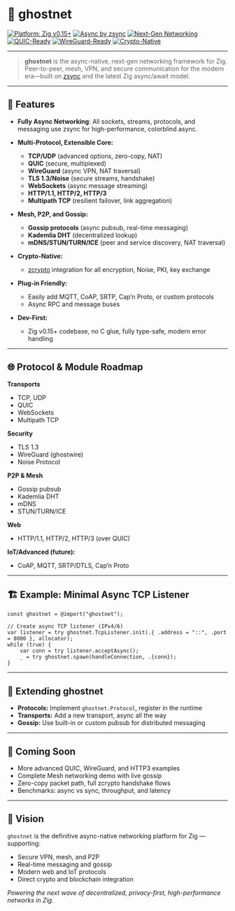 # 👻 ghostnet

[![Platform: Zig v0.15+](https://img.shields.io/badge/zig-v0.15%2B-f7a41d?logo=zig\&logoColor=white)](https://ziglang.org/)
[![Async by zsync](https://img.shields.io/badge/async-zsync%20runtime-blue?logo=zig\&logoColor=white)](https://github.com/ghostkellz/zsync)
[![Next-Gen Networking](https://img.shields.io/badge/next--gen-networking-informational)]()
[![QUIC-Ready](https://img.shields.io/badge/transport-QUIC-green?logo=quic)]()
[![WireGuard-Ready](https://img.shields.io/badge/vpn-wireguard-critical)]()
[![Crypto-Native](https://img.shields.io/badge/crypto-zcrypto-important?logo=keybase)]()

---

> **ghostnet** is the async-native, next-gen networking framework for Zig.
> Peer-to-peer, mesh, VPN, and secure communication for the modern era—built on [zsync](https://github.com/ghostkellz/zsync) and the latest Zig async/await model.

---

## 🚀 Features

* **Fully Async Networking**: All sockets, streams, protocols, and messaging use zsync for high-performance, colorblind async.
* **Multi-Protocol, Extensible Core:**

  * **TCP/UDP** (advanced options, zero-copy, NAT)
  * **QUIC** (secure, multiplexed)
  * **WireGuard** (async VPN, NAT traversal)
  * **TLS 1.3/Noise** (secure streams, handshake)
  * **WebSockets** (async message streaming)
  * **HTTP/1.1, HTTP/2, HTTP/3**
  * **Multipath TCP** (resilient failover, link aggregation)
* **Mesh, P2P, and Gossip:**

  * **Gossip protocols** (async pubsub, real-time messaging)
  * **Kademlia DHT** (decentralized lookup)
  * **mDNS/STUN/TURN/ICE** (peer and service discovery, NAT traversal)
* **Crypto-Native:**

  * [zcrypto](https://github.com/ghostkellz/zcrypto) integration for all encryption, Noise, PKI, key exchange
* **Plug-in Friendly:**

  * Easily add MQTT, CoAP, SRTP, Cap’n Proto, or custom protocols
  * Async RPC and message buses
* **Dev-First:**

  * Zig v0.15+ codebase, no C glue, fully type-safe, modern error handling

---

## 🌐 Protocol & Module Roadmap

**Transports**

* TCP, UDP
* QUIC
* WebSockets
* Multipath TCP

**Security**

* TLS 1.3
* WireGuard (ghostwire)
* Noise Protocol

**P2P & Mesh**

* Gossip pubsub
* Kademlia DHT
* mDNS
* STUN/TURN/ICE

**Web**

* HTTP/1.1, HTTP/2, HTTP/3 (over QUIC)

**IoT/Advanced (future):**

* CoAP, MQTT, SRTP/DTLS, Cap’n Proto

---

## 🏗️ Example: Minimal Async TCP Listener

```zig
const ghostnet = @import("ghostnet");

// Create async TCP listener (IPv4/6)
var listener = try ghostnet.TcpListener.init(.{ .address = "::", .port = 8000 }, allocator);
while (true) {
    var conn = try listener.acceptAsync();
    _ = try ghostnet.spawn(handleConnection, .{conn});
}
```

---

## 🔌 Extending ghostnet

* **Protocols:** Implement `ghostnet.Protocol`, register in the runtime
* **Transports:** Add a new transport, async all the way
* **Gossip:** Use built-in or custom pubsub for distributed messaging

---

## 🚧 Coming Soon

* More advanced QUIC, WireGuard, and HTTP3 examples
* Complete Mesh networking demo with live gossip
* Zero-copy packet path, full zcrypto handshake flows
* Benchmarks: async vs sync, throughput, and latency

---

## 🌟 Vision

`ghostnet` is the definitive async-native networking platform for Zig — supporting:

* Secure VPN, mesh, and P2P
* Real-time messaging and gossip
* Modern web and IoT protocols
* Direct crypto and blockchain integration

*Powering the next wave of decentralized, privacy-first, high-performance networks in Zig.*

